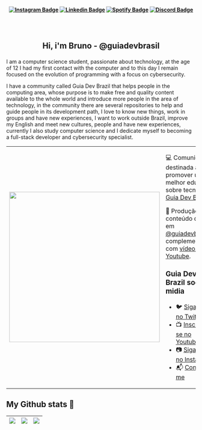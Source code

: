 <h4 align="center">

[![Instagram Badge](https://img.shields.io/badge/-instagram-red?style=for-the-badge&logo=instagram&logoColor=white&link=https://github.com/arthurspk)](https://www.instagram.com/brunobarachonunes/)
[![Linkedin Badge](https://img.shields.io/badge/-Linkedin-blue?style=for-the-badge&logo=Linkedin&logoColor=white&link=https://github.com/arthurspk)](https://www.linkedin.com/in/bruno-baracho-655868212/)
[![Spotify Badge](https://img.shields.io/badge/-Spotify-3bb34b?style=for-the-badge&logo=Spotify&logoColor=161f16&link=https://github.com/arthurspk)](https://open.spotify.com/user/22csnf3y552eruhadq7bh2exa)
[![Discord Badge](https://img.shields.io/badge/Discord-5865F2?style=for-the-badge&logo=discord&logoColor=white)](https://discord.gg/NbMQUPjHz7)

</h4>

<h2 align="center"> <br>

Hi, i'm Bruno - @guiadevbrasil
<br>

</h2>

I am a computer science student, passionate about technology, at the age of 12 I had my first contact with the computer and to this day I remain focused on the evolution of programming with a focus on cybersecurity.

I have a community called Guia Dev Brazil that helps people in the computing area, whose purpose is to make free and quality content available to the whole world and introduce more people in the area of technology, in the community there are several repositories to help and guide people in its development path, I love to know new things, work in groups and have new experiences, I want to work outside Brazil, improve my English and meet new cultures, people and have new experiences, currently I also study computer science and I dedicate myself to becoming a full-stack developer and cybersecurity specialist.
<br>

<table border="0" cellspacing="0" cellpadding="0">
  <tr>
    <td style="border: 0";>
      <img width="400" src="https://i.imgur.com/bXxIgrd.png" />
    </td>
    <td style="border: 0";>
      <p>
        💻 Comunidade destinada a promover uma melhor educação sobre tecnologia.
        <a href="https://www.instagram.com/guiadevbrasil/"> Guia Dev Brasil </a>.
      </p>
      <p>
        🌙 Produção de conteúdo diário em <a href="https://www.instagram.com/guiadevbrasil/">@guiadevbrasil</a>, complementando com <a href="https://www.youtube.com/channel/UCzmXzz_VR0Li8-YOvWN_t3g">vídeos no Youtube</a>.
      </p>
      <h3>Guia Dev Brazil social midia</h3>
      <ul>
        <li>
          🐦 <a href="...">Siga-nos no Twitter</a>
        </li>
        <li>
          📺 <a href="https://www.youtube.com/channel/UCzmXzz_VR0Li8-YOvWN_t3g"> Inscreva-se no Youtube</a>
        </li>
        <li>
          📷 <a href="https://www.instagram.com/guiadevbrasil/">Siga-nos no Instagram</a>
        </li>
        <li>
          📬 <a href=mailto:bruno-baracho@live.com>Contate-me</a>
        </li>
      </ul>
    </td>
  </tr>
</table>

## My Github stats :file_folder:

| ![](http://github-profile-summary-cards.vercel.app/api/cards/stats?username=Brunobaracho&theme=nord_dark) | ![](http://github-profile-summary-cards.vercel.app/api/cards/repos-per-language?username=Brunobaracho&hide=Html&theme=nord_dark) | ![](http://github-profile-summary-cards.vercel.app/api/cards/most-commit-language?username=Brunobaracho&theme=nord_dark) |
| :-------------------------------------------------------------------------------------------------------: | :------------------------------------------------------------------------------------------------------------------------------: | :----------------------------------------------------------------------------------------------------------------------: |

